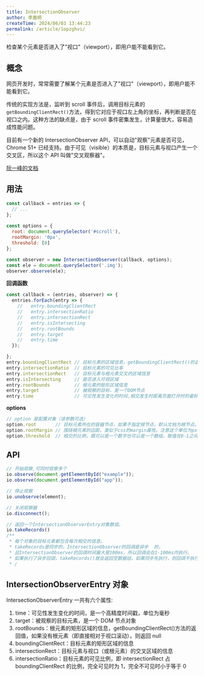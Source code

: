 ```yaml
---
title: IntersectionObserver
author: 李嘉明
createTime: 2024/06/03 13:44:23
permalink: /article/1opzghvi/
---
```


检查某个元素是否进入了"视口"（viewport），即用户能不能看到它。
<!-- more -->
## 概念

网页开发时，常常需要了解某个元素是否进入了"视口"（viewport），即用户能不能看到它。

传统的实现方法是，监听到 scroll 事件后，调用目标元素的 `getBoundingClientRect()`方法，得到它对应于视口左上角的坐标，再判断是否在视口之内。这种方法的缺点是，由于 scroll 事件密集发生，计算量很大，容易造成性能问题。

目前有一个新的 IntersectionObserver API，可以自动"观察"元素是否可见，Chrome 51+ 已经支持。由于可见（visible）的本质是，目标元素与视口产生一个交叉区，所以这个 API 叫做"交叉观察器"。


[阮一峰的文档](http://www.ruanyifeng.com/blog/2016/11/intersectionobserver_api.html)

## 用法

```js
const callback = entries => {  
  // ...  
}; 
 
const options = {  
  root: document.querySelector('#scroll'),
  rootMargin: '0px',  
  threshold: [0]  
};  

const observer = new IntersectionObserver(callback, options);  
const ele = document.querySelector('.img');  
observer.observe(ele); 
```

**回调函数**
```js
const callback = (entries, observer) => {   
  entries.forEach(entry => {  
    //   entry.boundingClientRect  
    //   entry.intersectionRatio  
    //   entry.intersectionRect  
    //   entry.isIntersecting  
    //   entry.rootBounds  
    //   entry.target  
    //   entry.time  
  });  

};
entry.boundingClientRect // 目标元素的区域信息，getBoundingClientRect()的返回值
entry.intersectionRatio  // 目标元素的可见比率
entry.intersectionRect   // 目标元素与根元素交叉的区域信息
entry.isIntersecting     // 是否进入可视区域
entry.rootBounds         // 根元素的矩形区域信息
entry.target             // 被观察的目标，是一个DOM节点
entry.time               // 可见性发生变化的时间,相交发生时距离页面打开时的毫秒数.精度为微秒。
```

**options**
```js
// option 是配置对象（该参数可选）
option.root       // 目标元素所在的容器节点，如果不指定根节点，默认文档为根节点。
option.rootMargin // 围绕根元素的边距，类似于css的margin属性。注意这个单位为px
option.threshold  // 相交的比例，既可以是一个数字也可以是一个数组。取值在0-1之间。
```

## API

```js
// 开始观察,可同时观察多个
io.observe(document.getElementById("example"));
io.observe(document.getElementById("app"));

// 停止观察
io.unobserve(element);

// 关闭观察器
io.disconnect();

// 返回一个IntersectionObserverEntry对象数组。
io.takeRecords()
/**
 * 每个对象的目标元素都包含每次相交的信息。
 * takeRecords是同步的，IntersectionObserver的回调是异步  的，
 * 且IntersectionObserver的回调时间最大是100ms，所以回调会在1-100ms内执行。
 * 如果执行了异步回调，takeRecords()就会返回空数据组，如果同步先执行，则回调不执行。使用场景较少。
 * /
```

## IntersectionObserverEntry 对象

IntersectionObserverEntry 一共有六个属性:

1. time：可见性发生变化的时间，是一个高精度时间戳，单位为毫秒
2. target：被观察的目标元素，是一个 DOM 节点对象
3. rootBounds：根元素的矩形区域的信息，getBoundingClientRect()方法的返回值，如果没有根元素（即直接相对于视口滚动），则返回 null
4. boundingClientRect：目标元素的矩形区域的信息
5. intersectionRect：目标元素与视口（或根元素）的交叉区域的信息
6. intersectionRatio：目标元素的可见比例，即 intersectionRect 占 boundingClientRect 的比例，完全可见时为 1，完全不可见时小于等于 0
